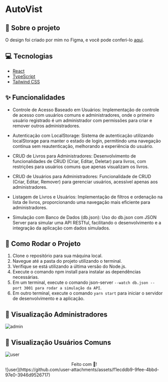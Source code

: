 # AutoVist

## :book: Sobre o projeto

O design foi criado por mim no Figma, e você pode conferi-lo [aqui](https://www.figma.com/design/qpgEpcPm2SJPvSSJbJKZOf/Books-Management?node-id=0-1&node-type=canvas&t=saAso9SDBRs4Vz2h-0).

## :computer: Tecnologias

- [React](https://legacy.reactjs.org/docs/create-a-new-react-app.html)
- [TypeScript](https://www.typescriptlang.org/)
- [Tailwind CSS](https://tailwindcss.com/docs/width)

## :sparkles: Funcionalidades

- Controle de Acesso Baseado em Usuários: Implementação de controle de acesso com usuários comuns e administradores, onde o primeiro usuário registrado é um administrador com permissões para criar e remover outros administradores.

- Autenticação com LocalStorage: Sistema de autenticação utilizando localStorage para manter o estado de login, permitindo uma navegação contínua sem reautenticação, melhorando a experiência do usuário.

- CRUD de Livros para Administradores: Desenvolvimento de funcionalidades de CRUD (Criar, Editar, Deletar) para livros, com restrições para usuários comuns que apenas visualizam os livros.

- CRUD de Usuários para Administradores: Funcionalidade de CRUD (Criar, Editar, Remover) para gerenciar usuários, acessível apenas aos administradores.

- Listagem de Livros e Usuários: Implementação de filtros e ordenação na lista de livros, proporcionando uma navegação mais eficiente para administradores.

- Simulação com Banco de Dados (db.json): Uso do db.json com JSON Server para simular uma API RESTful, facilitando o desenvolvimento e a integração da aplicação com dados simulados.

## :rocket: Como Rodar o Projeto

1. Clone o repositório para sua máquina local.
2. Navegue até a pasta do projeto utilizando o terminal.
3. Verifique se está utilizando a última versão do Node.js.
4. Execute o comando npm install para instalar as dependências necessárias.
5. Em um terminal, execute o comando json-server `--watch db.json --port 3001 para rodar a simulação da API`.
6. Em outro terminal, execute o comando `yarn start` para iniciar o servidor de desenvolvimento e a aplicação.

## :tada: Visualização Administradores

![admin](https://github.com/user-attachments/assets/d0d9dcdb-77b2-4187-8971-9d76804660eb)

## :tada: Visualização Usuários Comuns

![user](https://github.com/user-attachments/assets/f1ecddb9-9fee-4bbd-97e0-3946d9526717)

<div align="center">Feito com 💜!</div>
![user](https://github.com/user-attachments/assets/f1ecddb9-9fee-4bbd-97e0-3946d9526717)

